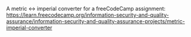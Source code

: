 A metric <-> imperial converter for a freeCodeCamp assignment: https://learn.freecodecamp.org/information-security-and-quality-assurance/information-security-and-quality-assurance-projects/metric-imperial-converter
